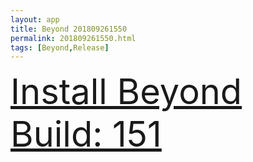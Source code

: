 ```yaml
---
layout: app
title: Beyond 201809261550
permalink: 201809261550.html
tags: [Beyond,Release]
---
```

<div class="pure-g">
    <div class="pure-u-1-1" style="font-size: 4em">
        <a class="pure-button-primary" href="itms-services://?action=download-manifest&url=https%3A%2F%2Flitsungyisigono.github.io%2FTestScript%2Fmanifests%2F201809261550.plist"><i class="fa fa-download" aria-hidden="true"></i>Install Beyond Build: 151</a>
    </div>
</div>